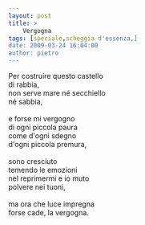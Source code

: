 ```yaml
---
layout: post
title: >
    Vergogna
tags: [speciale,scheggia d'essenza,]
date: 2009-03-24 16:04:00
author: pietro
---
```

Per costruire questo castello<br/>di rabbia,<br/>non serve mare né secchiello<br/>né sabbia,<br/><br/>e forse mi vergogno<br/>di ogni piccola paura<br/>come d'ogni sdegno<br/>d'ogni piccola premura,<br/><br/>sono cresciuto<br/>temendo le emozioni<br/>nel reprimermi e io muto<br/>polvere nei tuoni,<br/><br/>ma ora che luce impregna<br/>forse cade, la vergogna.
